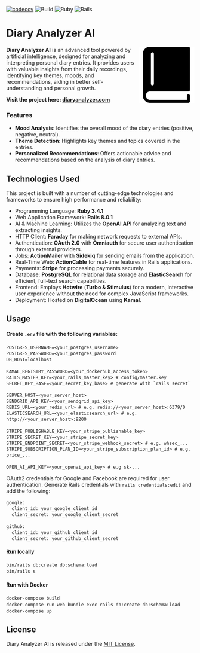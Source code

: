 [![codecov](https://codecov.io/gh/mrabets/diary-analyzer-ai/graph/badge.svg?token=G7566TBH6P)](https://codecov.io/gh/mrabets/diary-analyzer-ai)
![Build](https://github.com/mrabets/diary-analyzer-ai/actions/workflows/rubyonrails.yml/badge.svg)
![Ruby](https://img.shields.io/badge/Ruby-3.4.1-red.svg)
![Rails](https://img.shields.io/badge/Rails-8.0.1-red.svg)

# Diary Analyzer AI

<img align="right" src="/app/assets/images/logo.svg" width="150" height="auto">

**Diary Analyzer AI** is an advanced tool powered by artificial intelligence, designed for analyzing and interpreting personal diary entries. It provides users with valuable insights from their daily recordings, identifying key themes, moods, and recommendations, aiding in better self-understanding and personal growth.

**Visit the project here: [diaryanalyzer.com](https://diaryanalyzer.com)**

### Features
- **Mood Analysis**: Identifies the overall mood of the diary entries (positive, negative, neutral).
- **Theme Detection**: Highlights key themes and topics covered in the entries.
- **Personalized Recommendations**: Offers actionable advice and recommendations based on the analysis of diary entries.

## Technologies Used

This project is built with a number of cutting-edge technologies and frameworks to ensure high performance and reliability:

- Programming Language: **Ruby 3.4.1**
- Web Application Framework: **Rails 8.0.1**
- AI & Machine Learning: Utilizes the **OpenAI API** for analyzing text and extracting insights.
- HTTP Client: **Faraday** for making network requests to external APIs.
- Authentication: **OAuth 2.0** with **Omniauth** for secure user authentication through external providers.
- Jobs: **ActionMailer** with **Sidekiq** for sending emails from the application.
- Real-Time Web: **ActionCable** for real-time features in Rails applications.
- Payments: **Stripe** for processing payments securely.
- Database: **PostgreSQL** for relational data storage and **ElasticSearch** for efficient, full-text search capabilities.
- Frontend: Employs **Hotwire** (**Turbo & Stimulus**) for a modern, interactive user experience without the need for complex JavaScript frameworks.
- Deployment: Hosted on **DigitalOcean** using **Kamal**.


## Usage

#### Create `.env` file with the following variables:

```
POSTGRES_USERNAME=<your_postgres_username>
POSTGRES_PASSWORD=<your_postgres_password
DB_HOST=localhost

KAMAL_REGISTRY_PASSWORD=<your_dockerhub_access_token>
RAILS_MASTER_KEY=<your_rails_master_key> # config/master.key
SECRET_KEY_BASE=<your_secret_key_base> # generate with `rails secret`

SERVER_HOST=<your_server_host>
SENDGRID_API_KEY=<your_sendgrid_api_key>
REDIS_URL=<your_redis_url> # e.g. redis://<your_server_host>:6379/0
ELASTICSEARCH_URL=<your_elasticsearch_url> # e.g. http://<your_server_host>:9200

STRIPE_PUBLISHABLE_KEY=<your_stripe_publishable_key>
STRIPE_SECRET_KEY=<your_stripe_secret_key>
STRIPE_ENDPOINT_SECRET=<your_stripe_webhook_secret> # e.g. whsec_...
STRIPE_SUBSCRIPTION_PLAN_ID=<your_stripe_subscription_plan_id> # e.g. price_...

OPEN_AI_API_KEY=<your_openai_api_key> # e.g sk-...
```

OAuth2 credentials for Google and Facebook are required for user authentication. Generate Rails credentials with `rails credentials:edit` and add the following:

```
google:
  client_id: your_google_client_id
  client_secret: your_google_client_secret

github:
  client_id: your_github_client_id
  client_secret: your_github_client_secret
```

#### Run locally

```bash
bin/rails db:create db:schema:load
bin/rails s
```

#### Run with Docker

```bash
docker-compose build
docker-compose run web bundle exec rails db:create db:schema:load
docker-compose up
```

## License
Diary Analyzer AI is released under the [MIT License](LICENSE).

